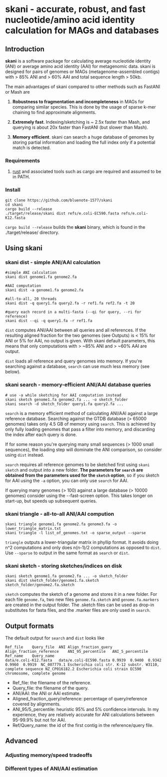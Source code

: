# skani - accurate, robust, and fast nucleotide/amino acid identity calculation for MAGs and databases

## Introduction

**skani** is a software package for calculating average nucleotide identity (ANI) or average amino acid identity (AAI) for metagenomic data. skani is designed for pairs of genomes or MAGs (metagenome-assembled contigs) with > 85% ANI and > 60% AAI and total sequence length > 50kb. 

The main advantages of skani compared to other methods such as FastANI or Mash are

1. **Robustness to fragmentation and incompleteness** in MAGs for comparing similar species. This is done 
by the usage of sparse k-mer chaining to find approximate alignments. 

2. **Extremely fast**. Indexing/sketching is ~ 2.5x faster than Mash, and querying is about 20x faster than FastANI (but slower than Mash).

3. **Memory efficient**. skani can search a huge database of genomes by storing partial information and loading the full index only if a 
potential match is detected.


### Requirements

1. [rust](https://www.rust-lang.org/tools/install) and associated tools such as cargo are required and assumed to be in PATH.

### Install

```
git clone https://github.com/bluenote-1577/skani
cd skani
cargo build --release
./target/release/skani dist refs/e.coli-EC590.fasta refs/e.coli-K12.fasta
```

`cargo build --release` builds the **skani** binary, which is found in the ./target/release/ directory. 

## Using skani

### skani dist - simple ANI/AAI calculation

```
#simple ANI calculation
skani dist genome1.fa genome2.fa 

#AAI computation
skani dist -a genome1.fa genome2.fa 

#all-to-all, 20 threads
skani dist -q query1.fa query2.fa -r ref1.fa ref2.fa -t 20

#query each record in a multi-fasta (--qi for query, --ri for reference)
skani dist --qi -q query1.fa -r ref1.fa
```

`dist` computes ANI/AAI between all queries and all references. If the resulting aligned fraction for the two genomes (see Outputs) is < 15% for ANI or 5% for AAI, no output is given. With skani default parameters, this means that only computations
with > ~85% ANI and > ~60% AAI are output. 

`dist` loads all reference and query genomes into memory. 
If you're searching against a database, `search` can use much less memory (see below). 

### skani search - memory-efficient ANI/AAI database queries

```
# use -a while sketching for AAI computation instead
skani sketch genome1.fa genome2.fa ... -o sketch_folder 
skani search -d sketch_folder query1.fa query2.fa ...
```
`search` is a memory efficient method of calculating ANI/AAI against a large reference database. Searching against
the GTDB database (> 65000 genomes) takes only 4.5 GB of memory using `search`. This is achieved by only
fully loading genomes that pass a filter into memory, and discarding the index after each query is done. 

If for some reason you're querying many small sequences (> 1000 small sequences), the loading step will dominate the ANI comparison, so consider 
using `dist` instead. 

`search` requires all reference genomes to be sketched first using `skani sketch` and output into a new folder. **The parameters
for `search` are obtained from the parameters used for the `sketch` option**, so if you sketch for AAI using the `-a` option, you
can only use `search` for AAI. 

If querying many genomes (> 100) against a large database (> 10000 genomes) consider using the --fast-screen option. This takes longer on start-up, but speeds up subsequent queries. 

### skani triangle - all-to-all ANI/AAI compution 
```
skani triangle genome1.fa genome2.fa genome3.fa -o lower_triangle_matrix.txt 
skani triangle -l list_of_genomes.txt -o sparse_output --sparse 
```

`triangle` outputs a lower-triangular matrix in phyllip format. 
It avoids doing n^2 computations and only does n(n-1)/2 computations as opposed to `dist`. 
Use `--sparse` to output in the same format as `search` or `dist`. 

### skani sketch - storing sketches/indices on disk
```
skani sketch genome1.fa genome2.fa ... -o sketch_folder 
skani dist sketch_folder/genome1.fa.sketch sketch_folder/genome2.fa.sketch
```

`sketch` computes the sketch of a genome and stores it in a new folder. For each file `genome.fa`, two new files `genome.fa.sketch` and `genome.fa.markers`
are created in the output folder. The .sketch files can be used as drop-in substitutes for fasta files, and the .marker files are only used
in `search`. 

## Output formats

The default output for `search` and `dist` looks like
```
Ref_file	Query_file	ANI	Align_fraction_query	Align_fraction_reference	ANI_95_percentile	ANI_5_percentile	Ref_name	Query_name
data/e.coli-K12.fasta	data/e.coli-EC590.fasta	0.9939	0.9400	0.9342	0.9960	0.9919	NC_007779.1 Escherichia coli str. K-12 substr. W3110, complete sequence	NZ_CP016182.2 Escherichia coli strain EC590 chromosome, complete genome
```
- Ref_file: the filename of the reference.
- Query_file: the filename of the query.
- ANI/AAI: the ANI or AAI estimate.
- Aligned_fraction_query/reference: percentage of query/reference covered by alignments.
- ANI_95/5_percentile: heuristic 95% and 5% confidence intervals. In my experience, they are relatively accurate for ANI calculations between 95-99.9% but not for AAI. 
- Ref/Query_name: the id of the first contig in the reference/query file.

## Advanced

### Adjusting memory/speed tradeoffs 

### Different types of ANI/AAI estimation




